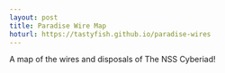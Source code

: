 ```yaml
---
layout: post
title: Paradise Wire Map
hoturl: https://tastyfish.github.io/paradise-wires
---
```

A map of the wires and disposals of The NSS Cyberiad!
